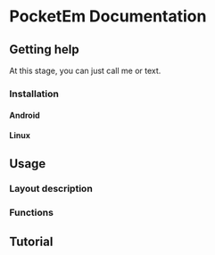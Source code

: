 # PocketEm Documentation

## Getting help
At this stage, you can just call me or text.

### Installation
#### Android
#### Linux

## Usage

### Layout description

### Functions


## Tutorial